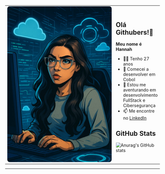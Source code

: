 <table>
<tr>
<td width="400px">
  <img src="me.jpeg" alt="Imagem temática com meu nome gerada por IA" width="400px" style="border-radius: 8px;" />
</td>
<td>

## Olá Githubers!👋  
**Meu nome é Hannah**

- 👩🏽 Tenho 27 anos  
- 🦕 Comecei a desenvolver em Cobol  
- 🌱 Estou me aventurando em desenvolvimento FullStack e Cibersegurança  
- 📫 Me encontre no [LinkedIn](https://www.linkedin.com/in/hannah-vieira-brito/)

## GitHub Stats

![Anurag's GitHub stats](https://github-readme-stats.vercel.app/api?username=HannahVie&show_icons=true&theme=dracula)

</td>
</tr>
</table>

---
